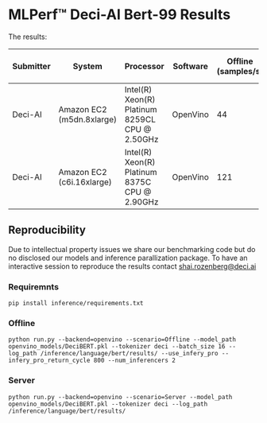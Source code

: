 # MLPerf™ Deci-AI Bert-99 Results  

The results:

| Submitter  | System |	Processor   | Software 	| Offline (samples/s) |	SQuAD V1  F1 Score |
|------------|--------|-------------|-----------------------|---------------------|----------------------------|
| Deci-AI    | Amazon EC2 (m5dn.8xlarge) | Intel(R) Xeon(R) Platinum 8259CL CPU @ 2.50GHz | OpenVino| 44 | 89.9 |
| Deci-AI    | Amazon EC2 (c6i.16xlarge) | Intel(R) Xeon(R) Platinum 8375C CPU @ 2.90GHz | OpenVino  | 121 | 89.9 |

## Reproducibility
Due to intellectual property issues we share our benchmarking code but do no disclosed our models and inference parallization package. 
To have an interactive session to reproduce the results contact shai.rozenberg@deci.ai

### Requiremnts
```
pip install inference/requirements.txt
```

### Offline

```
python run.py --backend=openvino --scenario=Offline --model_path openvino_models/DeciBERT.pkl --tokenizer deci --batch_size 16 --log_path /inference/language/bert/results/ --use_infery_pro --infery_pro_return_cycle 800 --num_inferencers 2
```
### Server
```
python run.py --backend=openvino --scenario=Server --model_path openvino_models/DeciBERT.pkl --tokenizer deci --log_path /inference/language/bert/results/ 
```
